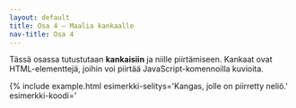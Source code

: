 ```yaml
---
layout: default
title: Osa 4 – Maalia kankaalle
nav-title: Osa 4
---
```


Tässä osassa tutustutaan **kankaisiin** ja niille piirtämiseen. Kankaat ovat HTML-elementtejä, joihin voi piirtää JavaScript-komennoilla kuvioita.

{% include example.html 
esimerkki-selitys='Kangas, jolle on piirretty neliö.'
esimerkki-koodi='<canvas
	id = kangas>
</canvas>
<script>
	var piirtäjä = kangas.getContext("2d")
	piirtäjä.fillRect(10, 10, 50, 50)
${closeScript}'
%}

Kangas määritellään canvas-elementtinä ja sille tulee asettaa _id-tunniste_, jotta siihen voidaan viitata javascript koodissa. Kankaan taustaväri on automaattisesti asetettu valkoiseksi. Valkoinen kangas ei kuitenkaan erotu sivun pohjasta, joka on valkoinen. Jos kangas halutaan saada näkyviin sivulla, annetaan sille taustaväri. Taustaväri voi olla mikä tahansa väri. Esimerkiksi beigen taustavärin saa määrittämällä id-tunnisteen lisäksi `style`-arvon.

{% include example.html 
esimerkki-selitys='Beige kangas, jolle on piirretty neliö.'
esimerkki-koodi='<canvas
	id = kangas
	style = background:beige;>
</canvas>
<script>
	var piirtäjä = kangas.getContext("2d")
	piirtäjä.fillRect(10, 10, 50, 50)
${closeScript}'
%}

Kangasta muokataan javascript koodilla. Kangas on ikään kuin paperi, jolle voidaan piirtää ohjelmalla. Luodaan muuttuja `var piirtäjä`, jonka arvoksi asetetaan kankaan sisältö `var piirtäjä = kangas.getContext("2d") `. Tätä muuttujaa käytettään kankaalle piirtämiseen, siksi se nimi on `piirtäjä`. 

Kankaalle piirretään suorakulmion käyttämällä komentoa `piirtäjä.fillRect`, jolle annetaan neljä **parametria**. Ensimmäiset kaksi ovat suorakulmion sijainti kankaalla eli koordinaatit. Viimeiset kaksi ovat suorakulmion korkeus ja leveys.  

<!-- TODO 
Kuva parametreista.
-->
<div class="duckimg-center-container">
<img
  src="{{ site.img-url }}/kaavakuva-fill.webp"
  class="duckimg-center"
/>
</div>


{% include task.html
tehtava-ohje='Lisää ohjelmaan koodi, jossa piirretään kankaalle neliö, jonka parametrit ovat (0,0,30,30).'
tehtava-koodi='<canvas id=kangas>
	</canvas>
<script>
	var piirtäjä = kangas.getContext("2d")
${closeScript}'
%}

## 4.1 Koordinaatisto

Kun kankaalle piirretään, käytetään siihen kankaan _koordinaatteja_. Tutustutaan, miten kankaan koordinaatit toimivat.

Tietokoneen näyttö koostuu koneesta riippuen sadoista tuhansista tai jopa miljoonista **pikseleistä**. Yksi pikseli on hyvin pieni piste, jolla on jokin väri. Näytöllä pikselit on järjestetty riveihin, joita on satoja päällekkäin. Laittamalla tietyn värisiä pikseleitä sopivasti vierekkäin tietokoneen näytölle, voidaan muodostaa kuvia ja tekstiä, jota ihminen pystyy ymmärtämään. Pikselin sijainnin perusteella sen väriä voidaan muuttaa tietokone ohjelmalla. Pikselin sijaintia tietokoneen näytöllä kutsutaan pikselin **koordinaateiksi**. Tarkemmin pikselin **X-koordinaatti** kertoo, kuinka mones pikseli pikseli on omalla rivillään. **Y-koordinaatti** taas kertoo, kuinka mones pikselirivi on kyseessä.

TODO: Havainne kuva.

Ohjelmoinnissa asioiden laskeminen aloitetaan nollasta eikä yhdestä. Myös pikselirivin ensimmäistä pikseliä sanotaan "pikseliksi 0" ja ensimmäistä pikseliriviä "riviksi 0". Aivan ensimmäisen pikselin (joka on näytön vasemmassa ylänurkassa) X-koordinaatti on siis 0 ja Y-koordinaatti 0. Tätä pikseliä sanotaan näytön **origoksi**.


{% include note.html 
otsikko='Huom!'
teksti='Koulussa matematiikassa koordinaatiston Y-koordinaatit kasvavat <em>ylöspäin</em>, eli suurempi Y tarkoittaa korkeammalla olevaa pistettä.
	Ohjelmoinnissa Y kuitenkin kasvaa <em>alaspäin</em>, eli suurempi Y tarkoittaa, että piste on alempana. Tämä johtuu historiallisista syistä.'
%}
 
<div class="duckimg-center-container">
<img 
  src="{{ site.img-url }}/directions.webp"
  class="duckimg-center"
/>
</div>


{% include koordinaattityokalu.html %}

## 4.2 `fillStyle`-komento

{% include example.html
esimerkki-teksti='Kangas, jolle on piirretty punainen neliö.'
esimerkki-koodi='<canvas
	id = kangas
	style = background-color:beige;></canvas>
<script>
	var piirtäjä = kangas.getContext("2d")
	piirtäjä.fillStyle = "red"
	piirtäjä.fillRect(10, 10, 50, 50)
${closeScript}'
%}

`piirtäjä`n väriä vaihdetaan käyttämällä `piirtäjä.fillStyle` komentoa ennen kuin kuvio piirretään kankaalle. Haluttu väri annetaan komennolle parametrina. Alla olevasta listasta näet joitakin värejä ja niiden nimiä JavaScriptissä.
<table>
  <tr>
    <th>Väri</th>
    <th>Englanniksi</th>
	<th>Suomksi</th>
  </tr>
  <tr>
    <td style="background: white; width: 3em"></td>
    <td>white</td>
    <td>valkoinen</td>
  </tr>
  <tr>
    <td style="background-color: beige;"></td>
	<td>beige</td>
	<td>beige</td>
  </tr>
  <tr>
    <td style="background-color: gray;"></td>
	<td>gray</td>
	<td>harmaa</td>
  </tr>
  <tr>
		<td style="background-color: black;"></td>
		<td>black</td>
		<td>musta</td>
	</tr>
	<tr>
		<td style="background-color: cyan;"></td>
		<td>cyan</td>
		<td>syaani</td>
	</tr>
	<tr>
		<td style="background-color: blue;"></td>
		<td>blue</td>
		<td>sininen</td>
		</tr>
	<tr>
		<td style="background-color: violet;"></td>
		<td>violet</td>
		<td>violetti</td>
		</tr>
	<tr>
		<td style="background-color: red;"></td>
		<td>red</td>
		<td>punainen</td>
		</tr>
	<tr>
		<td style="background-color: brown;"></td>
		<td>brown</td>
		<td>ruskea</td>
		</tr>
	<tr>
		<td style="background-color: orange;"></td>
		<td>orange</td>
		<td>oranssi</td>
		</tr>
	<tr>
		<td style="background-color: yellow;"></td>
		<td>yellow</td>
		<td>keltainen</td>
	</tr>
	<tr>
		<td style="background-color: green;"></td>
		<td>green</td>
		<td>vihreä</td>
	</tr>
</table>

Useimpien värien eteen voi lisätä sanan "dark" tarkoittamaan tummaa ja "light" tarkoittamaan vaaleaa. Esimerkiksi "lightgreen" on vaaleanvihreä ja "darkblue" tummansininen.

{% include task.html
tehtava-ohje='Muuta <code>fillRect</code>-komennon koordinaatteja siten, että neliö on kankaan oikean reunan keskellä. Voit käyttää yllä olevaa <i>Koordinaatit kankaalla</i> -työkalua sopivien koordinaattien löytämiseksi.'
tehtava-koodi='<canvas
	id = kangas
	style = background-color:beige;></canvas>
<script>
	var piirtäjä = kangas.getContext("2d")
	piirtäjä.fillRect(10, 10, 50, 50)
${closeScript}'
%}

{% include task.html
tehtava-ohje='Piirrä kankaan alareunaan sininen neliö.'
tehtava-koodi='<canvas
	id = kangas
	style = background-color:beige;></canvas>
<script>
	var piirtäjä = kangas.getContext("2d")
${closeScript}'
%}

<!-- TODO: tehtävä, jossa on neliöitä, joiden värejä pitä vaihtaa-->

### Useita neliöitä

Kankaalle piirretään useita neliöitä kirjoittamalla monta `fillRect`-komentoa.

{% include example.html
esimerkki-selitys='Kangas, jolle on piirretty kaksi punaista ja kaksi sinistä neliötä.'
esimerkki-koodi='<canvas
	id = kangas
	style = background-color:beige;></canvas>
<script>
	var piirtäjä = kangas.getContext("2d")
	piirtäjä.fillStyle = "red"
	piirtäjä.fillRect(10, 10, 50, 50)
	piirtäjä.fillRect(80, 10, 50, 50)
	piirtäjä.fillStyle = "blue"
	piirtäjä.fillRect(10, 80, 50, 50)
	piirtäjä.fillRect(80, 80, 50, 50)
${closeScript}'
%}

<!-- TODO: tehtävä, jossa piirretään useita neliöitä vierekkäin-->
<!-- TODO: tehtävä, jossa piirretään neliöitä lomikkai päällekkäin-->
<!--- TODO: tehtävä, jossa neliöitä piirtämällä tulee joku kuva esim hymiö sydän, labyrintti.-->

## 4.3 Polut

<div class="duckimg-center-container">
<img 
  src="{{ site.img-url }}/piirtaja.webp" 
  class="duckimg-center"
/>
</div>

Kankaalle monimutkaisemmat kuviot piirretään **polkujen** avulla. Polun piirtäminen muistuttaa kynällä piirtämistä. Komennoilla kerrotaan piirtäjälle, miten kynää liikutetaan kankaalla. Tärkeimmät komennot on alla olevassa taulukossa.

| Komento | Esimerkki | Selitys |
| :----- |:----------| :----- |
|`.strokeStyle` | `piirtäjä.strokeStyle = "red" `|Kertoo minkä värisellä kynällä polku piirretään|
|`.beginPath()` | `piirtäjä.beginPath()`|Kertoo piirtäjälle, että aloitamme polun piirtämisen |
|`.moveTo(x, y)`|`piirtäjä.moveTo(10, 10)`|Käskee piirtäjää siirtämään kynän annettuihin koordinaatteihin _koskettamatta paperia_|
|`.lineTo(x, y)`|`piirtäjä.lineTo(50, 50)`|Käskee piirtäjää vetämään kynän annettuihin koordinaatteihin niin, että _kynä koskettaa paperia_|
|`.stroke()`|`piirtäjä.stroke()` |Kertoo piirtäjälle, että lopetamme polun piirtämisen|

{% include example.html
esimerkki-selitys='Kangas, jolle on piirretty raksi.'
esimerkki-koodi='<canvas
	id = kangas
	style = background-color:beige;></canvas>
<script>
	var piirtäjä = kangas.getContext("2d")
	piirtäjä.strokeStyle = "red"
	
	piirtäjä.beginPath()
	
	piirtäjä.moveTo(10, 10)
	piirtäjä.lineTo(50, 50)
	
	piirtäjä.moveTo(10, 50)
	piirtäjä.lineTo(50, 10)
	
	piirtäjä.stroke()
${closeScript}'
%}

Tarkastellaan seuraavaksi, miten kankaalle piirretään raksi. Ensin pitää aloittaa polun piirtäminen käyttämällä komentoa `piirtäjä.begin.Path()` ja siirretään kynä siihne pisteeseen, josta raksi alkaa komennolla `piirtäjä.moveTo(10, 10)`. Kun kynä on kohdassa, josta kuva aloitetaan piirtäämään, niin piirretään raksin ensimmäinen viiva alaviistoon komennolla `piirtäjä.lineTo(10, 10)`. Ensimmäisen viivan jälkeen kynä siirretään raksin toisen viivan alkusijaintiin komennolla `piirtäjä.moveTo(10, 50)` ja piirretään viiva alaoikeaan komennolla `piirtäjä.lineTo(50, 10) `. Kun raksi on valmis, piirtäminen lopetetaan komennolla `piirtäjä.stroke()`.

{% include note.html
otsikko='Huom!'
teksti='<code>fillRect()</code>-komennon väri määritetään <code>fillStyle</code>-komennolla.
	<code>stroke()</code>-komennon väri määritetään <code>strokeStyle</code>:llä.'
%}

{% include task.html
tehtava-ohje='Muuta koordinaatteja siten, että raksi on koko kankaan kokoinen. Etsi sopivat koordinaatit <i>koordinaatit kankaalla</i>-työkalulla.'
tehtava-koodi='<canvas
	id = kangas
	style = background-color:beige;></canvas>
<script>
	var piirtäjä = kangas.getContext("2d")
	piirtäjä.strokeStyle = "red"
	
	piirtäjä.beginPath()
	
	piirtäjä.moveTo(10, 10)
	piirtäjä.lineTo(50, 50)
	
	piirtäjä.moveTo(10, 50)
	piirtäjä.lineTo(50, 10)
	
	piirtäjä.stroke()
${closeScript}'
%}

{% include task.html
tehtava-ohje='Lisää <code>moveTo()</code>- ja <code>lineTo</code>-komentoja siten, että kankaalla näkyy ainakin kolme eri viivaa.'
tehtava-koodi='<canvas
	id = kangas
	style = background-color:beige;></canvas>
<script>
	var piirtäjä = kangas.getContext("2d")
	piirtäjä.strokeStyle = "red"
	
	piirtäjä.beginPath()
	
	
	
	piirtäjä.stroke()
${closeScript}'
%}

{% include task.html
tehtava-ohje='Lisää <code>moveTo()</code>- ja <code>lineTo</code>-komentoja piirtäksesi kolmion.'
tehtava-koodi='<canvas
	id = kangas
	style = background-color:beige;></canvas>
<script>
	var piirtäjä = kangas.getContext("2d")
	piirtäjä.strokeStyle = "red"
	
	piirtäjä.beginPath()
	
	
	
	piirtäjä.stroke()
${closeScript}'
%}

{% include task.html
tehtava-ohje='Lisää <code>moveTo()</code>- ja <code>lineTo</code>-komentoja piirtäksesi talon (neliöstä ja kolmiosta).'
tehtava-koodi='<canvas
	id = kangas
	style = background-color:beige;></canvas>
<script>
	var piirtäjä = kangas.getContext("2d")
	piirtäjä.strokeStyle = "red"
	
	piirtäjä.beginPath()
	
	
	
	piirtäjä.stroke()
${closeScript}'
%}

## Kysymyksiä

<div id="piirtokysymykset"></div>

<script>createQuestionnaire({
	id: "piirtokysymykset",
	questions: [
		{
			text: "Mitä funktiota käytetään neliön piirtämiseen?",
			alternatives: [
				{ text: "fillSquare" },
				{ text: "fillRect", correct: true },
				{ text: "fillPolygon" },
			]
		},
		{
			text: "Miten polun piirtäminen aloitetaan?",
			alternatives: [
				{ text: "piirtäjä.startPath()" },
				{ text: "piirtäjä.penDown()" },
				{ text: "piirtäjä.beginPath()", correct: true },
			]
		},
		{
			text: "Miten polkua piirrettäessä piirretään viiva?",
			alternatives: [
				{ text: "piirtäjä.lineTo(x, y)", correct: true },
				{ text: "piirtäjä.moveTo(x, y)" },
				{ text: "piirtäjä.strokeTo(x, y)" },
			]
		},
		{
			text: "Miten polkua piirrettäessä valitaan väri?",
			alternatives: [
				{ text: "piirtäjä.lineStyle =" },
				{ text: "piirtäjä.penStyle =" },
				{ text: "piirtäjä.fillStyle =" },
				{ text: "piirtäjä.strokeStyle =", correct: true },
			]
		}
	]
})</script>

<!-- Tän osion voi siirtää siihen osaan, missä käsitellään loopit.
## 4.4 `setInterval` ja animaatiot

Pelien ja animaatioiden grafiikat liikkuvat, joten seuraavaksi täytyy selvittää, miten tämä onnistuu kankaalla. Käytetään piirrustuksien liikuttamiseen `setInterval`-komentoa. `setInterval` toistaa sille annettuja komentoja ikuisesti annetulla nopeudella.

{% include example.html
esimerkki-selitys='Neliö liikkuu kankaalla.'
esimerkki-koodi='<canvas
	id = kangas
	style = background-color:beige;></canvas>
<script>
	var piirtäjä = kangas.getContext("2d")
	piirtäjä.fillStyle = "red"

	let aika = 0

	setInterval(() => {
		aika += 0.01
		piirtäjä.clearRect(0, 0, 300, 150)
		piirtäjä.fillRect(Math.cos(aika)*20+125, Math.sin(aika)*20+50, 50, 50)
	}, 10)
${closeScript}'
%}-->
